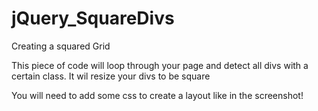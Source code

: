 jQuery_SquareDivs
=================

Creating a squared Grid

This piece of code will loop through your page and detect all divs with a certain class. 
It wil resize your divs to be square

You will need to add some css to create a layout like in the screenshot!

